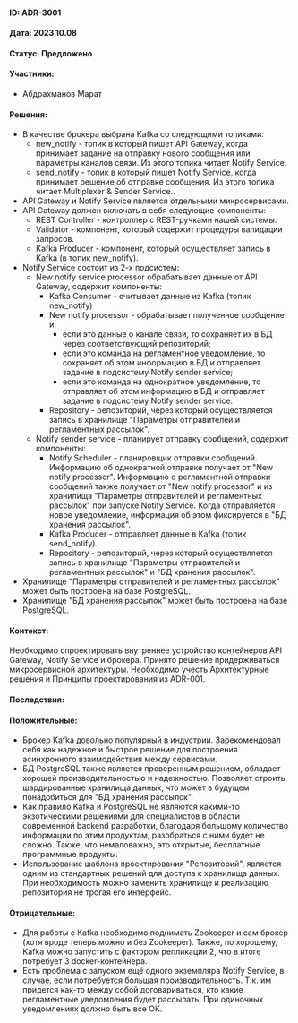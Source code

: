#### ID: ADR-3001

#### Дата: 2023.10.08

#### Статус: Предложено

#### Участники:
* Абдрахманов Марат

#### Решения:
* В качестве брокера выбрана Kafka со следующими топиками:
    * new_notify - топик в который пишет API Gateway, когда принимает задание на отправку нового сообщения или параметры каналов связи. Из этого топика читает Notify Service.
    * send_notify - топик в который пишет Notify Service, когда принимает решение об отправке сообщения. Из этого топика читает Multiplexer & Sender Service..
* API Gateway и Notify Service является отдельными микросервисами.
* API Gateway должен включать в себя следующие компоненты:
    * REST Controller - контроллер с REST-ручками нашей системы.
    * Validator - компонент, который содержит процедуры валидации запросов.
    * Kafka Producer - компонент, который осуществляет запись в Kafka (в топик new_notify).
* Notify Service состоит из 2-х подсистем:
    * New notify service processor обрабатывает данные от API Gateway, содержит компоненты:
        * Kafka Consumer - считывает данные из Kafka (топик new_notify)
        * New notify processor - обрабатывает полученное сообщение и:
            * если это данные о канале связи, то сохраняет их в БД через соответствующий репозиторий;
            * если это команда на регламентное уведомление, то сохраняет об этом информацию в БД и отправляет задание в подсистему Notify sender service;
            * если это команда на однократное уведомление, то отправляет об этом информацию в БД и отправляет задание в подсистему Notify sender service.
        * Repository - репозиторий, через который осуществляется запись в хранилище "Параметры отправителей и  регламентных рассылок".
    * Notify sender service - планирует отправку сообщений, содержит компоненты:
        * Notify Scheduler - планировщик отправки сообщений. Информацию об однократной отправке получает от "New notify processor". Информацию о регламентной отправки сообщений также получает от "New notify processor" и из хранилища "Параметры отправителей и  регламентных рассылок" при запуске Notify Service. Когда отправляется новое уведомление, информация об этом фиксируется в "БД хранения рассылок".
        * Kafka Producer - отправляет данные в Kafka (топик send_notify).
        * Repository - репозиторий, через который осуществляется запись в хранилище "Параметры отправителей и  регламентных рассылок" и "БД хранения рассылок".
* Хранилище "Параметры отправителей и  регламентных рассылок" может быть построена на базе PostgreSQL.
* Хранилище "БД хранения рассылок" может быть построена на базе PostgreSQL.

#### Контекст:
Необходимо спроектировать внутреннее устройство контейнеров API Gateway, Notify Service и брокера. Принято решение придерживаться микросервисной архитектуры. Необходимо учесть Архитектурные решения и Принципы проектирования из ADR-001.

#### Последствия:

#### Положительные:
* Брокер Kafka довольно популярный в индустрии. Зарекомендовал себя как надежное и быстрое решение для построения асинхронного взаимодействия между сервисами. 
* БД PostgreSQL также является проверенным решением, обладает хорошей производительностью и надежностью. Позволяет строить шардированные хранилища данных, что может в будущем понадобиться для "БД хранения рассылок".
* Как правило Kafka и PostgreSQL не являются какими-то экзотическими решениями для специалистов в области современной backend разработки, благодаря большому количество информации по этим продуктам, разобраться с ними будет не сложно. Также, что немаловажно, это открытые, бесплатные программные продукты.
* Использование шаблона проектирования "Репозиторий", является одним из стандартных решений для доступа к хранилища данных. При необходимость можно заменить хранилище и реализацию репозитория не трогая его интерфейс.

#### Отрицательные:
* Для работы с Kafka необходимо поднимать Zookeeper и сам брокер (хотя вроде теперь можно и без Zookeeper). Также, по хорошему, Kafka можно запустить с фактором репликации 2, что в итоге потребует 3 docker-контейнера.
* Есть проблема с запуском ещё одного экземпляра Notify Service, в случае, если потребуется большая производительность. Т.к. им придется как-то между собой договариваться, кто какие регламентные уведомления будет рассылать. При одиночных уведомлениях должно быть все ОК.